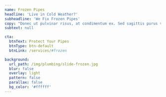 ```yaml
---
name: Frozen Pipes
headline: 'Live in Cold Weather?'
subheadline: 'We Fix Frozen Pipes'
copy: "Donec ut pulvinar risus, at condimentum ex. Sed sagittis purus vestibulum justo imperdiet, et venenatis nisi tincidunt. Aliquam quis suscipit diam."
subtext: null

cta:
  btnText: Protect Your Pipes
  btnType: btn-default
  btnLink: /services/#frozen

background:
  url_path: /img/plumbing/slide-frozen.jpg
  blur: false
  overlay: light
  pattern: false
  parallax: false
  bg_color: '#ffffff'
---
```

